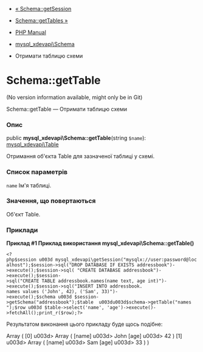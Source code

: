 - [« Schema::getSession](mysql-xdevapi-schema.getsession.md)
- [Schema::getTables »](mysql-xdevapi-schema.gettables.md)

- [PHP Manual](index.md)
- [mysql_xdevapi\Schema](class.mysql-xdevapi-schema.md)
- Отримати таблицю схеми

# Schema::getTable

(No version information available, might only be in Git)

Schema::getTable — Отримати таблицю схеми

### Опис

public **mysql_xdevapi\Schema::getTable**(string `$name`):
[mysql_xdevapi\Table](class.mysql-xdevapi-table.md)

Отримання об'єкта Table для зазначеної таблиці у схемі.

### Список параметрів

`name`
Ім'я таблиці.

### Значення, що повертаються

Об'єкт Table.

### Приклади

**Приклад #1 Приклад використання **mysql_xdevapi\Schema::getTable()****

` <?php$session u003d mysql_xdevapi\getSession("mysqlx://user:password@localhost");$session->sql("DROP DATABASE IF EXISTS addressbook")->execute();$session->sql( "CREATE DATABASE addressbook")->execute();$session->sql("CREATE TABLE addressbook.names(name text, age int)")->execute();$session->sql("INSERT INTO addressbook. names values ('John', 42), ('Sam', 33)")->execute();$schema u003d $session->getSchema("addressbook");$table  u003du003d$schema->getTable("names ");$row u003d $table->select('name', 'age')->execute()->fetchAll();print_r($row);?> `

Результатом виконання цього прикладу буде щось подібне:

Array
(
[0] u003d> Array
(
[name] u003d> John
[age] u003d> 42
)
[1] u003d> Array
(
[name] u003d> Sam
[age] u003d> 33
)
)
